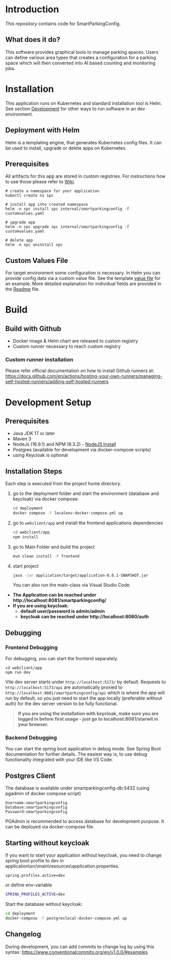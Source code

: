 # Introduction
This repository contains code for SmartParkingConfig. 

## What does it do?
This software provides graphical tools to manage parking spaces. Users can define various area types that creates a configuration for a parking space which will then converted into AI based counting and monitoring jobs.

# Installation
This application runs on Kubernetes and standard installation tool is Helm. See section [Development](#development-setup) for other ways to run software in an dev environment.

## Deployment with Helm
Helm is a templating engine, that generates Kubernetes config files. It can be used to install, upgrade or delete apps on Kubernetes.

## Prerequisites
All artifacts for this app are stored in custom registries. For instructions how to use those please refer to [Wiki](https://dev.azure.com/starwit/Smart%20Parking/_wiki/wikis/Smart-Parking.wiki/97/Build-Infrastructure).

    # create a namespace for your application
    kubectl create ns spc
    
    # install app into created namespace
    helm -n spc install spc internal/smartparkingconfig -f customvalues.yaml

    # upgrade app
    helm -n spc upgrade spc internal/smartparkingconfig -f customvalues.yaml

    # delete app
    helm -n spc uninstall spc

## Custom Values File
For target environment some configuration is necessary. In Helm you can provide config data via a custom value file. See the template [value file](deployment/helm/smartparkingconfig/values-local-tpl.yaml) for an example. More detailed explanation for individual fields are provided in the [Readme](deployment/helm/smartparkingconfig/Readme.md) file.

# Build

## Build with Github
* Docker image & Helm chart are released to custom registry
* Custom runner necessary to reach custom registry

### Custom runner installation
Please refer official documentation on how to install Github runners at:
https://docs.github.com/en/actions/hosting-your-own-runners/managing-self-hosted-runners/adding-self-hosted-runners

# Development Setup
## Prerequisites

* Java JDK 17 or later
* Maven 3
* NodeJs (16.9.1) and NPM (8.3.2) - [NodeJS Install](https://nodejs.org/en/download/package-manager/)
* Postgres (available for development via docker-compose scripts)
* using Keycloak is optional

## Installation Steps

Each step is executed from the project home directory.

1) go to the deployment folder and start the environment (database and keycloak) via docker compose:

    ```bash
    cd deployment
    docker compose -f localenv-docker-compose.yml up
    ```

2) go to `webclient/app` and install the frontend applications dependencies

    ```bash
    cd webclient/app
    npm install
    ```

3) go to Main Folder and build the project

    ```bash
    mvn clean install -P frontend
    ```

4) start project

    ```bash
    java -jar application/target/application-0.0.1-SNAPSHOT.jar
    ```
   You can also run the main-class via Visual Studio Code.

* **The Application can be reached under http://localhost:8081/smartparkingconfig/**
* **If you are using keycloak:**
    * **default user/password is admin/admin**
    * **keycloak can be reached under http://localhost:8080/auth**

## Debugging

### Frontend Debugging

For debugging, you can start the frontend separately.

```shell
cd webclient/app
npm run dev
```
Vite dev server starts under `http://localhost:5173/` by default.
Requests to `http://localhost:5173/api` are automatically proxied to `http://localhost:8081/smartparkingconfig/api` which is where the app will run by default, so you just need to start the app locally (preferable without auth) for the dev server version to be fully functional.

> **If you are using the installation with keycloak, make sure you are logged in before first usage - just go to localhost:8081/starwit in your browser.**

### Backend Debugging

You can start the spring boot application in debug mode. See Spring Boot documentation for further details. The easiest way is, to use debug functionality integrated with your IDE like VS Code.

## Postgres Client

The database is available under smartparkingconfig-db:5432 (using pgadmin of docker compose script)

```
Username:smartparkingconfig
Database:smartparkingconfig
Password:smartparkingconfig
```
PGAdmin is recommended to access database for development purpose. It can be deployed via docker-compose file.

## Starting without keycloak

If you want to start your application without keycloak, you need to change spring boot profile to dev in application\src\main\resources\application.properties.

```properties
spring.profiles.active=dev
```

or define env-variable

```bash
SPRING_PROFILES_ACTIVE=dev
```

Start the database without keycloak:

```bash
cd deployment
docker-compose -f postgreslocal-docker-compose.yml up
```
## Changelog

During development, you can add commits to change log by using this syntax: https://www.conventionalcommits.org/en/v1.0.0/#examples
